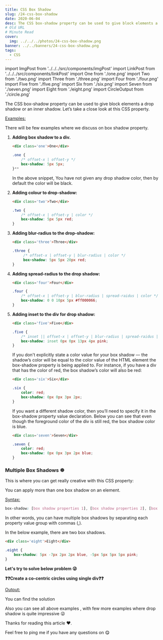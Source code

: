 ```yaml
---
title: CSS Box Shadow
slug: /24-css-box-shadow
date: 2020-06-04
desc: The CSS box-shadow property can be used to give block elements a drop shadow or an inner shadow.
# Old URL
# Minute Read
cover:
  img: ../../../photos/24-css-box-shadow.png
banner: ../../banners/24-css-box-shadow.png
tags:
  - CSS
---
```


import ImgPost from '../../../src/components/imgPost'
import LinkPost from '../../../src/components/linkPost'
import One from './one.png'
import Two from './two.png'
import Three from './three.png'
import Four from './four.png'
import Five from './five.png'
import Six from './six.png'
import Seven from './seven.png'
import Eight from './eight.png'
import CircleOutput from './circle.png'

The CSS box-shadow property can be used to give block elements a drop shadow or an inner shadow. Let’s take a close look at this CSS property.

<u> Examples: </u>

There will be few examples where we discuss on box shadow property.

1. **Adding box shadow to a div.**

   ```html
   <div class='one'>One</div>
   ```

   ```css
   .one {
       /* offset-x | offset-y */
       box-shadow: 5px 5px;
   }**
   ```

    <ImgPost src={One} alt='box-shadow' width={30} />

    In the above snippet, You have not given any drop shadow color, then by default the color will be black.

2. **Adding colour to drop-shadow:**

   ```html
   <div class='two'>Two</div>
    ```

   ```css
   .two {
       /* offset-x | offset-y | color */
       box-shadow: 5px 5px red;
   }
   ```

    <ImgPost src={Two} alt='box-shadow' width={30} />

3. **Adding blur-radius to the drop-shadow:**

   ```html
   <div class='three'>Three</div>
    ```

   ```css
   .three {
        /* offset-x | offset-y | blur-radius | color */
        box-shadow: 5px 5px 20px red;
   }
   ```

   <ImgPost src={Three} alt='box-shadow' width={30} />

4. **Adding spread-radius to the drop shadow:**

   ```html
   <div class='four'>Four</div>
   ```

   ```css
   .four {
       /* offset-x | offset-y | blur-radius | spread-raidus | color */
       box-shadow: 0 0 10px 5px #ff000066;
   }
   ```

   <ImgPost src={Four} alt='box-shadow' width={30} />

5. **Adding inset to the div for drop shadow:**

   ```html
   <div class='five'>Five</div>
   ```

   ```css
   .five {
       /* inset || offset-x | offset-y | blur-radius | spread-raidus | color */
       box-shadow: inset 0px 0px 13px 4px pink;
   }
   ```

   <ImgPost src={Five} alt='box-shadow' width={30} />

   If you don't explicitly state a color value for your box shadow — the shadow’s color will be equal to the color value of the HTML element the box-shadow property is being applied to. For instance, if you have a div that has the color of red, the box shadow’s color will also be red:

   ```html
   <div class='six'>Six</div>
   ```

   ```css
   .six {
       color: red;
       box-shadow: 0px 0px 3px 2px;
   }
   ```
   <ImgPost src={Six} alt='box-shadow' width={30} />

   If you want a different shadow color, then you’ll need to specify it in the box-shadow property value declaration. Below you can see that even though the foreground color of the div is still red, the box shadow color is blue.

   ```html
   <div class='seven'>Seven</div>
   ```

   ```css
   .seven {
       color: red;
       box-shadow: 0px 0px 3px 2px blue;
   }
   ```

    <ImgPost src={Seven} alt='box-shadow' width={30} />

### Multiple Box Shadows ☸️

This is where you can get really creative with this CSS property: 

You can apply more than one box shadow on an element.

<u>Syntax:</u>

```css
box-shadow: [box shadow properties 1], [box shadow properties 2], [box shadow properties n];
```

In other words, you can have multiple box shadows by separating each property value group with commas (,).

In the below example, there are two box shadows.

```html
<div class='eight'>Eight</div>
```

```css
.eight {
    box-shadow: 5px -7px 2px 2px blue, -5px 5px 5px 5px pink;
}
```
<ImgPost src={Eight} alt='box-shadow' width={30} />


**Let's try to solve below problem 😜**

**❓❓Create a co-centric circles using single div❓❓**

<u>Output:</u>

<ImgPost src={CircleOutput} alt='circle-box-shadow' width={40} />

You can find the solution <LinkPost href='https://codepen.io/suprabhasupi/pen/WNreGya' name='here' />

Also you can see all above examples <LinkPost href='https://codepen.io/suprabhasupi/pen/KKVPMgW' name='here' />, with few more examples where drop shadow is quite impressive 😜

Thanks for reading this article ♥️. 

Feel free to ping me if you have any questions on <LinkPost href='https://twitter.com/suprabhasupi' name='@suprabhasupi' /> 😋